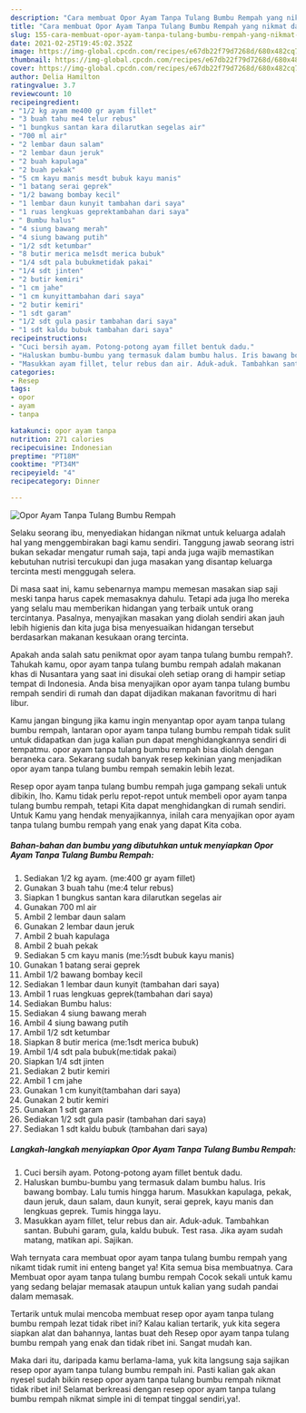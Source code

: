 ```yaml
---
description: "Cara membuat Opor Ayam Tanpa Tulang Bumbu Rempah yang nikmat dan Mudah Dibuat"
title: "Cara membuat Opor Ayam Tanpa Tulang Bumbu Rempah yang nikmat dan Mudah Dibuat"
slug: 155-cara-membuat-opor-ayam-tanpa-tulang-bumbu-rempah-yang-nikmat-dan-mudah-dibuat
date: 2021-02-25T19:45:02.352Z
image: https://img-global.cpcdn.com/recipes/e67db22f79d7268d/680x482cq70/opor-ayam-tanpa-tulang-bumbu-rempah-foto-resep-utama.jpg
thumbnail: https://img-global.cpcdn.com/recipes/e67db22f79d7268d/680x482cq70/opor-ayam-tanpa-tulang-bumbu-rempah-foto-resep-utama.jpg
cover: https://img-global.cpcdn.com/recipes/e67db22f79d7268d/680x482cq70/opor-ayam-tanpa-tulang-bumbu-rempah-foto-resep-utama.jpg
author: Delia Hamilton
ratingvalue: 3.7
reviewcount: 10
recipeingredient:
- "1/2 kg ayam me400 gr ayam fillet"
- "3 buah tahu me4 telur rebus"
- "1 bungkus santan kara dilarutkan segelas air"
- "700 ml air"
- "2 lembar daun salam"
- "2 lembar daun jeruk"
- "2 buah kapulaga"
- "2 buah pekak"
- "5 cm kayu manis mesdt bubuk kayu manis"
- "1 batang serai geprek"
- "1/2 bawang bombay kecil"
- "1 lembar daun kunyit tambahan dari saya"
- "1 ruas lengkuas geprektambahan dari saya"
- " Bumbu halus"
- "4 siung bawang merah"
- "4 siung bawang putih"
- "1/2 sdt ketumbar"
- "8 butir merica me1sdt merica bubuk"
- "1/4 sdt pala bubukmetidak pakai"
- "1/4 sdt jinten"
- "2 butir kemiri"
- "1 cm jahe"
- "1 cm kunyittambahan dari saya"
- "2 butir kemiri"
- "1 sdt garam"
- "1/2 sdt gula pasir tambahan dari saya"
- "1 sdt kaldu bubuk tambahan dari saya"
recipeinstructions:
- "Cuci bersih ayam. Potong-potong ayam fillet bentuk dadu."
- "Haluskan bumbu-bumbu yang termasuk dalam bumbu halus. Iris bawang bombay. Lalu tumis hingga harum. Masukkan kapulaga, pekak, daun jeruk, daun salam, daun kunyit, serai geprek, kayu manis dan lengkuas geprek. Tumis hingga layu."
- "Masukkan ayam fillet, telur rebus dan air. Aduk-aduk. Tambahkan santan. Bubuhi garam, gula, kaldu bubuk. Test rasa. Jika ayam sudah matang, matikan api. Sajikan."
categories:
- Resep
tags:
- opor
- ayam
- tanpa

katakunci: opor ayam tanpa 
nutrition: 271 calories
recipecuisine: Indonesian
preptime: "PT18M"
cooktime: "PT34M"
recipeyield: "4"
recipecategory: Dinner

---
```



![Opor Ayam Tanpa Tulang Bumbu Rempah](https://img-global.cpcdn.com/recipes/e67db22f79d7268d/680x482cq70/opor-ayam-tanpa-tulang-bumbu-rempah-foto-resep-utama.jpg)

Selaku seorang ibu, menyediakan hidangan nikmat untuk keluarga adalah hal yang menggembirakan bagi kamu sendiri. Tanggung jawab seorang istri bukan sekadar mengatur rumah saja, tapi anda juga wajib memastikan kebutuhan nutrisi tercukupi dan juga masakan yang disantap keluarga tercinta mesti menggugah selera.

Di masa  saat ini, kamu sebenarnya mampu memesan masakan siap saji meski tanpa harus capek memasaknya dahulu. Tetapi ada juga lho mereka yang selalu mau memberikan hidangan yang terbaik untuk orang tercintanya. Pasalnya, menyajikan masakan yang diolah sendiri akan jauh lebih higienis dan kita juga bisa menyesuaikan hidangan tersebut berdasarkan makanan kesukaan orang tercinta. 



Apakah anda salah satu penikmat opor ayam tanpa tulang bumbu rempah?. Tahukah kamu, opor ayam tanpa tulang bumbu rempah adalah makanan khas di Nusantara yang saat ini disukai oleh setiap orang di hampir setiap tempat di Indonesia. Anda bisa menyajikan opor ayam tanpa tulang bumbu rempah sendiri di rumah dan dapat dijadikan makanan favoritmu di hari libur.

Kamu jangan bingung jika kamu ingin menyantap opor ayam tanpa tulang bumbu rempah, lantaran opor ayam tanpa tulang bumbu rempah tidak sulit untuk didapatkan dan juga kalian pun dapat menghidangkannya sendiri di tempatmu. opor ayam tanpa tulang bumbu rempah bisa diolah dengan beraneka cara. Sekarang sudah banyak resep kekinian yang menjadikan opor ayam tanpa tulang bumbu rempah semakin lebih lezat.

Resep opor ayam tanpa tulang bumbu rempah juga gampang sekali untuk dibikin, lho. Kamu tidak perlu repot-repot untuk membeli opor ayam tanpa tulang bumbu rempah, tetapi Kita dapat menghidangkan di rumah sendiri. Untuk Kamu yang hendak menyajikannya, inilah cara menyajikan opor ayam tanpa tulang bumbu rempah yang enak yang dapat Kita coba.

<!--inarticleads1-->

##### Bahan-bahan dan bumbu yang dibutuhkan untuk menyiapkan Opor Ayam Tanpa Tulang Bumbu Rempah:

1. Sediakan 1/2 kg ayam. (me:400 gr ayam fillet)
1. Gunakan 3 buah tahu (me:4 telur rebus)
1. Siapkan 1 bungkus santan kara dilarutkan segelas air
1. Gunakan 700 ml air
1. Ambil 2 lembar daun salam
1. Gunakan 2 lembar daun jeruk
1. Ambil 2 buah kapulaga
1. Ambil 2 buah pekak
1. Sediakan 5 cm kayu manis (me:½sdt bubuk kayu manis)
1. Gunakan 1 batang serai geprek
1. Ambil 1/2 bawang bombay kecil
1. Sediakan 1 lembar daun kunyit (tambahan dari saya)
1. Ambil 1 ruas lengkuas geprek(tambahan dari saya)
1. Sediakan  Bumbu halus:
1. Sediakan 4 siung bawang merah
1. Ambil 4 siung bawang putih
1. Ambil 1/2 sdt ketumbar
1. Siapkan 8 butir merica (me:1sdt merica bubuk)
1. Ambil 1/4 sdt pala bubuk(me:tidak pakai)
1. Siapkan 1/4 sdt jinten
1. Sediakan 2 butir kemiri
1. Ambil 1 cm jahe
1. Gunakan 1 cm kunyit(tambahan dari saya)
1. Gunakan 2 butir kemiri
1. Gunakan 1 sdt garam
1. Sediakan 1/2 sdt gula pasir (tambahan dari saya)
1. Sediakan 1 sdt kaldu bubuk (tambahan dari saya)




<!--inarticleads2-->

##### Langkah-langkah menyiapkan Opor Ayam Tanpa Tulang Bumbu Rempah:

1. Cuci bersih ayam. Potong-potong ayam fillet bentuk dadu.
1. Haluskan bumbu-bumbu yang termasuk dalam bumbu halus. Iris bawang bombay. Lalu tumis hingga harum. Masukkan kapulaga, pekak, daun jeruk, daun salam, daun kunyit, serai geprek, kayu manis dan lengkuas geprek. Tumis hingga layu.
1. Masukkan ayam fillet, telur rebus dan air. Aduk-aduk. Tambahkan santan. Bubuhi garam, gula, kaldu bubuk. Test rasa. Jika ayam sudah matang, matikan api. Sajikan.




Wah ternyata cara membuat opor ayam tanpa tulang bumbu rempah yang nikamt tidak rumit ini enteng banget ya! Kita semua bisa membuatnya. Cara Membuat opor ayam tanpa tulang bumbu rempah Cocok sekali untuk kamu yang sedang belajar memasak ataupun untuk kalian yang sudah pandai dalam memasak.

Tertarik untuk mulai mencoba membuat resep opor ayam tanpa tulang bumbu rempah lezat tidak ribet ini? Kalau kalian tertarik, yuk kita segera siapkan alat dan bahannya, lantas buat deh Resep opor ayam tanpa tulang bumbu rempah yang enak dan tidak ribet ini. Sangat mudah kan. 

Maka dari itu, daripada kamu berlama-lama, yuk kita langsung saja sajikan resep opor ayam tanpa tulang bumbu rempah ini. Pasti kalian gak akan nyesel sudah bikin resep opor ayam tanpa tulang bumbu rempah nikmat tidak ribet ini! Selamat berkreasi dengan resep opor ayam tanpa tulang bumbu rempah nikmat simple ini di tempat tinggal sendiri,ya!.

